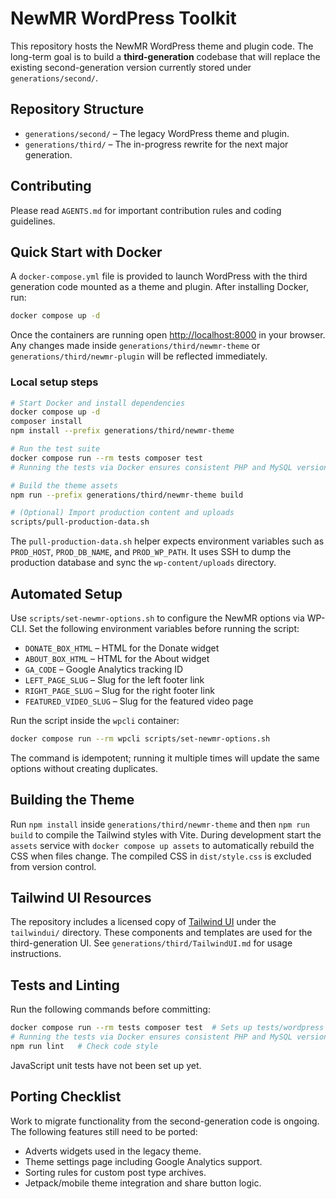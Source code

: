 # NewMR WordPress Toolkit

This repository hosts the NewMR WordPress theme and plugin code. The long-term goal is to build a **third-generation** codebase that will replace the existing second-generation version currently stored under `generations/second/`.

## Repository Structure

- `generations/second/` – The legacy WordPress theme and plugin.
- `generations/third/` – The in-progress rewrite for the next major generation.

## Contributing

Please read `AGENTS.md` for important contribution rules and coding guidelines.

## Quick Start with Docker

A `docker-compose.yml` file is provided to launch WordPress with the third generation code mounted as a theme and plugin. After installing Docker, run:

```bash
docker compose up -d
```

Once the containers are running open [http://localhost:8000](http://localhost:8000) in your browser. Any changes made inside `generations/third/newmr-theme` or `generations/third/newmr-plugin` will be reflected immediately.

### Local setup steps

```bash
# Start Docker and install dependencies
docker compose up -d
composer install
npm install --prefix generations/third/newmr-theme

# Run the test suite
docker compose run --rm tests composer test
# Running the tests via Docker ensures consistent PHP and MySQL versions

# Build the theme assets
npm run --prefix generations/third/newmr-theme build

# (Optional) Import production content and uploads
scripts/pull-production-data.sh
```

The `pull-production-data.sh` helper expects environment variables such as
`PROD_HOST`, `PROD_DB_NAME`, and `PROD_WP_PATH`. It uses SSH to dump the
production database and sync the `wp-content/uploads` directory.

## Automated Setup

Use `scripts/set-newmr-options.sh` to configure the NewMR options via WP-CLI.
Set the following environment variables before running the script:

- `DONATE_BOX_HTML` – HTML for the Donate widget
- `ABOUT_BOX_HTML` – HTML for the About widget
- `GA_CODE` – Google Analytics tracking ID
- `LEFT_PAGE_SLUG` – Slug for the left footer link
- `RIGHT_PAGE_SLUG` – Slug for the right footer link
- `FEATURED_VIDEO_SLUG` – Slug for the featured video page

Run the script inside the `wpcli` container:

```bash
docker compose run --rm wpcli scripts/set-newmr-options.sh
```

The command is idempotent; running it multiple times will update the same
options without creating duplicates.

## Building the Theme
Run `npm install` inside `generations/third/newmr-theme` and then `npm run build` to compile the Tailwind styles with Vite. During development start the `assets` service with `docker compose up assets` to automatically rebuild the CSS when files change. The compiled CSS in `dist/style.css` is excluded from version control.

## Tailwind UI Resources
The repository includes a licensed copy of [Tailwind UI](https://tailwindui.com) under the `tailwindui/` directory. These components and templates are used for the third-generation UI. See `generations/third/TailwindUI.md` for usage instructions.


## Tests and Linting

Run the following commands before committing:

```bash
docker compose run --rm tests composer test  # Sets up tests/wordpress and runs PHPUnit
# Running the tests via Docker ensures consistent PHP and MySQL versions
npm run lint   # Check code style
```

JavaScript unit tests have not been set up yet.

## Porting Checklist

Work to migrate functionality from the second-generation code is ongoing.
The following features still need to be ported:

- Adverts widgets used in the legacy theme.
- Theme settings page including Google Analytics support.
- Sorting rules for custom post type archives.
- Jetpack/mobile theme integration and share button logic.

